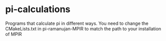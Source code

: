 # pi-calculations
Programs that calculate pi in different ways. You need to change the CMakeLists.txt in pi-ramanujan-MPIR to match the path to your installation of MPIR

